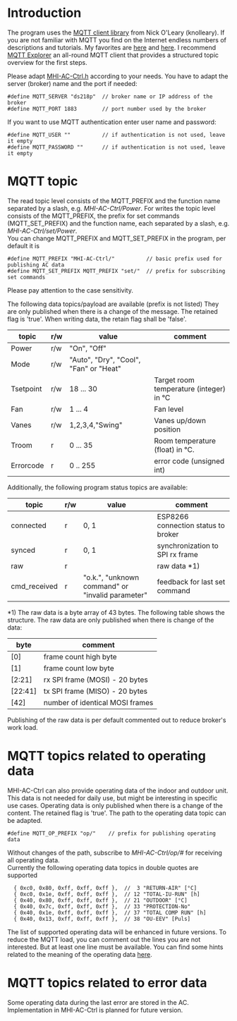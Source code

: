 # Introduction
The program uses the [MQTT client library](https://github.com/knolleary/pubsubclient) from Nick O'Leary (knolleary).
If you are not familiar with MQTT you find on the Internet endless numbers of descriptions and tutorials. My favorites are [here](https://www.hivemq.com/blog/how-to-get-started-with-mqtt/) and [here](https://www.heise.de/developer/artikel/Kommunikation-ueber-MQTT-3238975.html).
I recommend [MQTT Explorer](http://mqtt-explorer.com/) an all-round MQTT client that provides a structured topic overview for the first steps.

Please adapt [MHI-AC-Ctrl.h](https://github.com/absalom-muc/MHI-AC-Ctrl/blob/master/src/MHI-AC-Ctrl.h) according to your needs.
You have to adapt the server (broker) name and the port if needed:

```
#define MQTT_SERVER "ds218p"  // broker name or IP address of the broker
#define MQTT_PORT 1883        // port number used by the broker
```

If you want to use MQTT authentication enter user name and password:
```
#define MQTT_USER ""          // if authentication is not used, leave it empty
#define MQTT_PASSWORD ""      // if authentication is not used, leave it empty
```

# MQTT topic
The read topic level consists of the MQTT_PREFIX and the function name separated by a slash, e.g. *MHI-AC-Ctrl/Power*.
For writes the topic level consists of the MQTT_PREFIX, the prefix for set commands (MQTT_SET_PREFIX) and the function name, each separated by a slash, e.g. *MHI-AC-Ctrl/set/Power*.  
You can change MQTT_PREFIX and MQTT_SET_PREFIX in the program, per default it is

```
#define MQTT_PREFIX "MHI-AC-Ctrl/"          // basic prefix used for publishing AC data
#define MQTT_SET_PREFIX MQTT_PREFIX "set/"  // prefix for subscribing set commands
```
Please pay attention to the case sensitivity.

The following data topics/payload are available (prefix is not listed)
They are only published when there is a change of the message. The retained flag is 'true'.
When writing data, the retain flag shall be 'false'.

topic|r/w|value|comment
---|---|---|---
Power|r/w|"On", "Off"|
Mode|r/w|"Auto", "Dry", "Cool", "Fan" or "Heat"
Tsetpoint|r/w|18 ... 30|Target room temperature (integer) in °C
Fan|r/w|1 ... 4|Fan level
Vanes|r/w|1,2,3,4,"Swing"|Vanes up/down position
Troom|r|0 ... 35|Room temperature (float) in °C.
Errorcode|r|0 .. 255|error code (unsigned int)

Additionally, the following program status topics are available:

topic | r/w| value |comment
---|---|---|---
connected|r|0, 1|ESP8266 connection status to broker
synced|r|0, 1|synchronization to SPI rx frame
raw|r||raw data *1)
cmd_received|r|"o.k.", "unknown command" or "invalid parameter"|feedback for last set command

*1) The raw data is a byte array of 43 bytes. The following table shows the structure. The raw data are only published when there is change of the data:

byte |comment
---|---
[0]|frame count high byte
[1]|frame count low byte
[2:21]|rx SPI frame (MOSI) - 20 bytes
[22:41]|tx SPI frame (MISO) - 20 bytes
[42]|number of identical MOSI frames

Publishing of the raw data is per default commented out to reduce broker's work load.

# MQTT topics related to operating data

MHI-AC-Ctrl can also provide operating data of the indoor and outdoor unit. This data is not needed for daily use, but might be interesting in specific use cases. Operating data is only published when there is a change of the content. The retained flag is 'true'.
The path to the operating data topic can be adapted.

```
#define MQTT_OP_PREFIX "op/"    // prefix for publishing operating data
```

Without changes of the path, subscribe to *MHI-AC-Ctrl/op/#* for receiving all operating data.   
Currently the following operating data topics in double quotes are supported

```
  { 0xc0, 0x80, 0xff, 0xff, 0xff },  //  3 "RETURN-AIR" [°C]
  { 0xc0, 0x1e, 0xff, 0xff, 0xff },  // 12 "TOTAL-IU-RUN" [h]
  { 0x40, 0x80, 0xff, 0xff, 0xff },  // 21 "OUTDOOR" [°C]
  { 0x40, 0x7c, 0xff, 0xff, 0xff },  // 33 "PROTECTION-No"
  { 0x40, 0x1e, 0xff, 0xff, 0xff },  // 37 "TOTAL COMP RUN" [h]
  { 0x40, 0x13, 0xff, 0xff, 0xff },  // 38 "OU-EEV" [Puls]
```
The list of supported operating data will be enhanced in future versions. 
To reduce the MQTT load, you can comment out the lines you are not interested. But at least one line must be available.
You can find some hints related to the meaning of the operating data [here](https://www.hrponline.co.uk/files/images/HRP/Catalogues/HRP_NEW_ServiceSupportHandbook.pdf#page=7).

# MQTT topics related to error data
Some operating data during the last error are stored in the AC. Implementation in MHI-AC-Ctrl is planned for future version.
